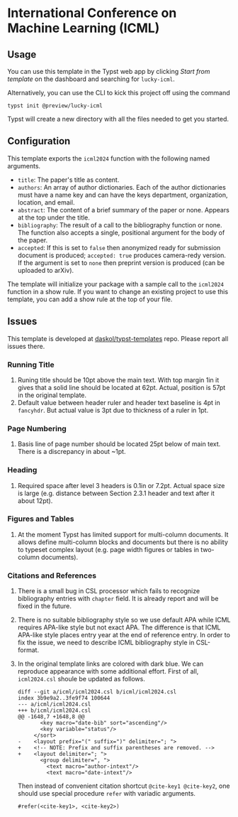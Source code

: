 # International Conference on Machine Learning (ICML)

## Usage

You can use this template in the Typst web app by clicking _Start from
template_ on the dashboard and searching for `lucky-icml`.

Alternatively, you can use the CLI to kick this project off using the command

```shell
typst init @preview/lucky-icml
```

Typst will create a new directory with all the files needed to get you started.

## Configuration

This template exports the `icml2024` function with the following named
arguments.

- `title`: The paper's title as content.
- `authors`: An array of author dictionaries. Each of the author dictionaries
  must have a name key and can have the keys department, organization,
  location, and email.
- `abstract`: The content of a brief summary of the paper or none. Appears at
  the top under the title.
- `bibliography`: The result of a call to the bibliography function or none.
  The function also accepts a single, positional argument for the body of the
  paper.
- `accepted`: If this is set to `false` then anonymized ready for submission
  document is produced; `accepted: true` produces camera-redy version. If
  the argument is set to `none` then preprint version is produced (can be
  uploaded to arXiv).

The template will initialize your package with a sample call to the `icml2024`
function in a show rule. If you want to change an existing project to use this
template, you can add a show rule at the top of your file.

## Issues

This template is developed at [daskol/typst-templates][1] repo. Please report
all issues there.

### Running Title

1. Runing title should be 10pt above the main text. With top margin 1in it
   gives that a solid line should be located at 62pt. Actual, position is 57pt
   in the original template.
2. Default value between header ruler and header text baseline is 4pt in
   `fancyhdr`. But actual value is 3pt due to thickness of a ruler in 1pt.

### Page Numbering

1. Basis line of page number should be located 25pt below of main text. There
   is a discrepancy in about ~1pt.

### Heading

1. Required space after level 3 headers is 0.1in or 7.2pt. Actual space size is
   large (e.g. distance between Section 2.3.1 header and text after it about
   12pt).

### Figures and Tables

1. At the moment Typst has limited support for multi-column documents. It
   allows define multi-column blocks and documents but there is no ability to
   typeset complex layout (e.g. page width figures or tables in two-column
   documents).

### Citations and References

1. There is a small bug in CSL processor which fails to recognize bibliography
   entries with `chapter` field. It is already report and will be fixed in the
   future.
2. There is no suitable bibliography style so we use default APA while ICML
   requires APA-like style but not exact APA. The difference is that ICML
   APA-like style places entry year at the end of reference entry. In order to
   fix the issue, we need to describe ICML bibliography style in CSL-format.
3. In the original template links are colored with dark blue. We can reproduce
   appearance with some additional effort. First of all, `icml2024.csl` shoule
   be updated as follows.

   ```
   diff --git a/icml/icml2024.csl b/icml/icml2024.csl
   index 3b9e9a2..3fe9f74 100644
   --- a/icml/icml2024.csl
   +++ b/icml/icml2024.csl
   @@ -1648,7 +1648,8 @@
          <key macro="date-bib" sort="ascending"/>
          <key variable="status"/>
        </sort>
   -    <layout prefix="(" suffix=")" delimiter="; ">
   +    <!-- NOTE: Prefix and suffix parentheses are removed. -->
   +    <layout delimiter="; ">
          <group delimiter=", ">
            <text macro="author-intext"/>
            <text macro="date-intext"/>
   ```

   Then instead of convenient citation shortcut `@cite-key1 @cite-key2`, one
   should use special procedure `refer` with variadic arguments.

   ```typst
   #refer(<cite-key1>, <cite-key2>)
   ```

[1]: example-paper.latex.pdf
[2]: example-paper.typst.pdf
